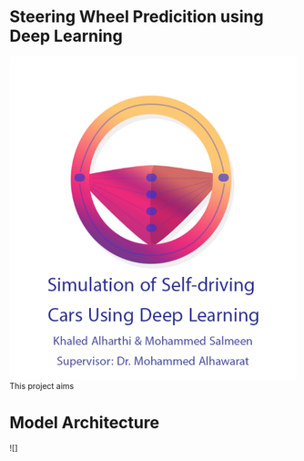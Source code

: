 # Steering Wheel Predicition using Deep Learning
![](logo_.png)
This project aims 

# Model Architecture
![]